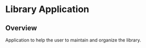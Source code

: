 # Library Application

## Overview
Application to help the user to maintain and organize the library.